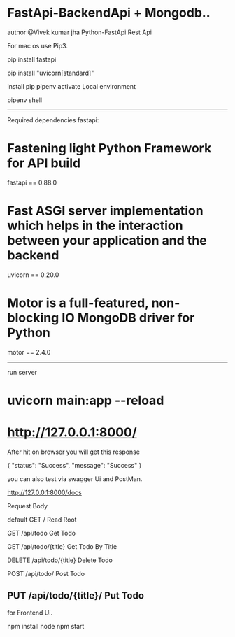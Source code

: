 # FastApi-BackendApi + Mongodb..


author @Vivek kumar jha 
Python-FastApi  Rest Api

For mac os use Pip3.

pip install fastapi

pip install "uvicorn[standard]"

install pip pipenv
activate Local environment

pipenv shell
___________________________________________________________________________________________________________________________________________________________
Required dependencies fastapi:

# Fastening light Python Framework for API build
fastapi == 0.88.0

# Fast ASGI server implementation which helps in the interaction between your application and the backend 
uvicorn == 0.20.0

# Motor is a full-featured, non-blocking IO MongoDB driver for Python 
motor == 2.4.0
___________________________________________________________________________________________________________________________________________________________
run server 
# uvicorn main:app --reload

# http://127.0.0.1:8000/

After hit on browser you will get this response 

{
"status": "Success",
"message": "Success"
}



you can also test via swagger Ui and PostMan.

http://127.0.0.1:8000/docs

Request Body 

default
GET
/
Read Root

GET
/api/todo
Get Todo

GET
/api/todo/{title}
Get Todo By Title

DELETE
/api/todo/{title}
Delete Todo

POST
/api/todo/
Post Todo

PUT
/api/todo/{title}/
Put Todo
-----------------------------------------------------------------------------------------------------------------------------------------------------------
for Frontend Ui.

npm install node
npm start 

